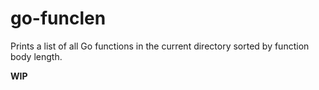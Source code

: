 go-funclen
==========

Prints a list of all Go functions in the current directory sorted by
function body length.

**WIP**
